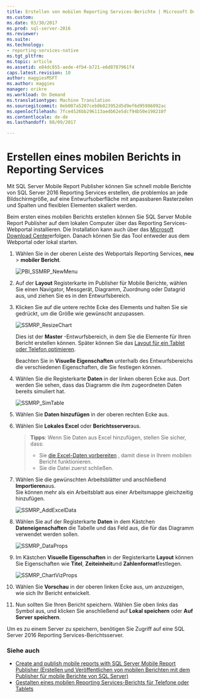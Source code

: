 ```yaml
---
title: Erstellen von mobilen Reporting Services-Berichte | Microsoft Docs
ms.custom: 
ms.date: 03/30/2017
ms.prod: sql-server-2016
ms.reviewer: 
ms.suite: 
ms.technology:
- reporting-services-native
ms.tgt_pltfrm: 
ms.topic: article
ms.assetid: e84dc855-aede-4fb4-b721-e6d8787961f4
caps.latest.revision: 10
author: maggiesMSFT
ms.author: maggies
manager: erikre
ms.workload: On Demand
ms.translationtype: Machine Translation
ms.sourcegitcommit: 0eb007a5207ceb0b023952d5d9ef6d95986092ac
ms.openlocfilehash: 7fce4526bb296113aedb62e5dcf94b50e198210f
ms.contentlocale: de-de
ms.lasthandoff: 08/09/2017

---
```

# <a name="create-a-reporting-services-mobile-report"></a>Erstellen eines mobilen Berichts in Reporting Services
Mit SQL Server Mobile Report Publisher können Sie schnell mobile Berichte von SQL Server 2016 Reporting Services erstellen, die problemlos an jede Bildschirmgröße, auf eine Entwurfsoberfläche mit anpassbaren Rasterzeilen und Spalten und flexiblen Elementen skaliert werden.  
  
Beim ersten eines mobilen Berichts erstellen können Sie SQL Server Mobile Report Publisher auf dem lokalen Computer über das Reporting Services-Webportal installieren. Die Installation kann auch über das [Microsoft Download Center](http://go.microsoft.com/fwlink/?LinkID=733527)erfolgen. Danach können Sie das Tool entweder aus dem Webportal oder lokal starten.   
    
1. Wählen Sie in der oberen Leiste des Webportals Reporting Services, **neu** > **mobiler Bericht**.  
  
   ![PBI_SSMRP_NewMenu](../../reporting-services/mobile-reports/media/pbi-ssmrp-newmenu.png)  
     
2. Auf der **Layout** Registerkarte im Publisher für Mobile Berichte, wählen Sie einen Navigator, Messgerät, Diagramm, Zuordnung oder Datagrid aus, und ziehen Sie es in den Entwurfsbereich.  
  
3. Klicken Sie auf die untere rechte Ecke des Elements und halten Sie sie gedrückt, um die Größe wie gewünscht anzupassen.  
  
   ![SSMRP_ResizeChart](../../reporting-services/mobile-reports/media/ssmrp-resizechart.png)  
  
   Dies ist der **Master** -Entwurfsbereich, in dem Sie die Elemente für Ihren Bericht erstellen können. Später können Sie das [Layout für ein Tablet oder Telefon optimieren](../../reporting-services/mobile-reports/lay-out-a-reporting-services-mobile-report-for-phone-or-tablet.md).     
     
   Beachten Sie in **Visuelle Eigenschaften** unterhalb des Entwurfsbereichs die verschiedenen Eigenschaften, die Sie festlegen können.  
     
4. Wählen Sie die Registerkarte **Daten** in der linken oberen Ecke aus. Dort werden Sie sehen, dass das Diagramm die ihm zugeordneten Daten bereits simuliert hat.   
  
   ![SSMRP_SimTable](../../reporting-services/mobile-reports/media/ssmrp-simtable.png)  
  
5. Wählen Sie **Daten hinzufügen** in der oberen rechten Ecke aus.  
  
6. Wählen Sie **Lokales Excel** oder **Berichtsserver**aus.  
  
   >**Tipps**: Wenn Sie Daten aus Excel hinzufügen, stellen Sie sicher, dass:  
    >* Sie [die Excel-Daten vorbereiten](../../reporting-services/mobile-reports/prepare-excel-data-for-reporting-services-mobile-reports.md) , damit diese in Ihrem mobilen Bericht funktionieren.  
    >* Sie die Datei zuerst schließen.  
7. Wählen Sie die gewünschten Arbeitsblätter und anschließend **Importieren**aus.   
   Sie können mehr als ein Arbeitsblatt aus einer Arbeitsmappe gleichzeitig hinzufügen.  
    
     ![SSMRP_AddExcelData](../../reporting-services/mobile-reports/media/ssmrp-addexceldata.png)  
  
8. Wählen Sie auf der Registerkarte **Daten** in dem Kästchen **Dateneigenschaften** die Tabelle und das Feld aus, die für das Diagramm verwendet werden sollen.  
  
   ![SSMRP_DataProps](../../reporting-services/mobile-reports/media/ssmrp-dataprops.png)  
  
9. Im Kästchen **Visuelle Eigenschaften** in der Registerkarte **Layout** können Sie Eigenschaften wie **Titel**, **Zeiteinheit**und **Zahlenformat**festlegen.  
  
   ![SSMRP_ChartVizProps](../../reporting-services/mobile-reports/media/ssmrp-chartvizprops.png)  
    
10. Wählen Sie **Vorschau** in der oberen linken Ecke aus, um anzuzeigen, wie sich Ihr Bericht entwickelt.  
  
11. Nun sollten Sie Ihren Bericht speichern. Wählen Sie oben links das Symbol aus, und klicken Sie anschließend auf **Lokal speichern** oder **Auf Server speichern**.  
  
   Um es zu einem Server zu speichern, benötigen Sie Zugriff auf eine SQL Server 2016 Reporting Services-Berichtsserver.  
     
   ### <a name="see-also"></a>Siehe auch  
     
-   [Create and publish mobile reports with SQL Server Mobile Report Publisher (Erstellen und Veröffentlichen von mobilen Berichten mit dem Publisher für mobile Berichte von SQL Server)](../../reporting-services/mobile-reports/create-mobile-reports-with-sql-server-mobile-report-publisher.md)  
-   [Gestalten eines mobilen Reporting Services-Berichts für Telefone oder Tablets](../../reporting-services/mobile-reports/lay-out-a-reporting-services-mobile-report-for-phone-or-tablet.md)  
  
   

